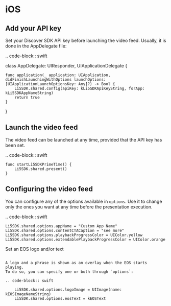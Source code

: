 iOS
=======

Add your API key
----------------

Set your Discover SDK API key before launching the video feed. Usually, it is
done in the AppDelegate file:

.. code-block:: swift

class AppDelegate: UIResponder, UIApplicationDelegate {

    func application(_ application: UIApplication, didFinishLaunchingWithOptions launchOptions: [UIApplicationLaunchOptionsKey: Any]?) -> Bool {
        Li5SDK.shared.config(apiKey: kLi5SDKApiKeyString, forApp: kLi5SDKAppNameString)
        return true
    }

}

Launch the video feed
---------------------

The video feed can be launched at any time, provided that the API key has been
set.

.. code-block:: swift

    func startLi5SDKPrimeTime() {
        Li5SDK.shared.present()
    }

Configuring the video feed
--------------------------

You can configure any of the options available in `options`.
Use it to change only the ones you want at any time before the presentation execution.

.. code-block:: swift

    Li5SDK.shared.options.appName = "Custom App Name"
    Li5SDK.shared.options.contentCTACaption = "see more"
    Li5SDK.shared.options.playbackProgressColor = UIColor.yellow
    Li5SDK.shared.options.extendablePlaybackProgressColor = UIColor.orange

Set an EOS logo and/or text
~~~~~~~~~~~~~~~~~~~~~~~~~~~

A logo and a phrase is shown as an overlay when the EOS starts playing.
To do so, you can specify one or both through `options`:

.. code-block:: swift

    Li5SDK.shared.options.logoImage = UIImage(name: kEOSImageNameString)
    Li5SDK.shared.options.eosText = kEOSText
